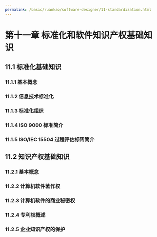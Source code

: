 ```yaml
---
permalink: /basic/ruankao/software-designer/11-standardization.html
---
```


# 第十一章 标准化和软件知识产权基础知识

## 11.1 标准化基础知识

### 11.1.1 基本概念

### 11.1.2 信息技术标准化

### 11.1.3 标准化组织

### 11.1.4 ISO 9000 标准简介

### 11.1.5 ISO/IEC 15504 过程评估标砖简介

## 11.2 知识产权基础知识

### 11.2.1 基本概念

### 11.2.2 计算机软件著作权

### 11.2.3 计算机软件的商业秘密权

### 11.2.4 专利权概述

### 11.2.5 企业知识产权的保护

